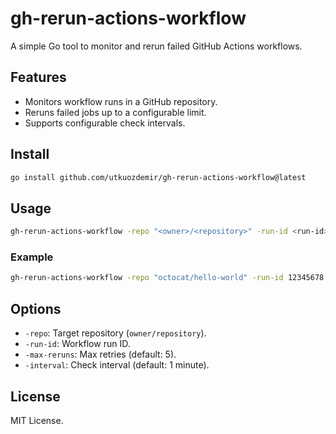 # gh-rerun-actions-workflow

A simple Go tool to monitor and rerun failed GitHub Actions workflows.

## Features

- Monitors workflow runs in a GitHub repository.
- Reruns failed jobs up to a configurable limit.
- Supports configurable check intervals.

## Install

```bash
go install github.com/utkuozdemir/gh-rerun-actions-workflow@latest
```

## Usage

```bash
gh-rerun-actions-workflow -repo "<owner>/<repository>" -run-id <run-id> -max-reruns <limit> -interval <duration>
```

### Example

```bash
gh-rerun-actions-workflow -repo "octocat/hello-world" -run-id 12345678 -max-reruns 3 -interval 30s
```

## Options

- `-repo`: Target repository (`owner/repository`).
- `-run-id`: Workflow run ID.
- `-max-reruns`: Max retries (default: 5).
- `-interval`: Check interval (default: 1 minute).

## License

MIT License.
